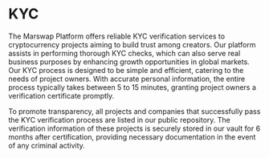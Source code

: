 # KYC
The Marswap Platform offers reliable KYC verification services to cryptocurrency projects aiming to build trust among creators. Our platform assists in performing thorough KYC checks, which can also serve real business purposes by enhancing growth opportunities in global markets. 
                                                                                                                                                                                                                                                                         Our KYC process is designed to be simple and efficient, catering to the needs of project owners. With accurate personal information, the entire process typically takes between 5 to 15 minutes, granting project owners a verification certificate promptly.

To promote transparency, all projects and companies that successfully pass the KYC verification process are listed in our public repository. The verification information of these projects is securely stored in our vault for 6 months after certification, providing necessary documentation in the event of any criminal activity.
